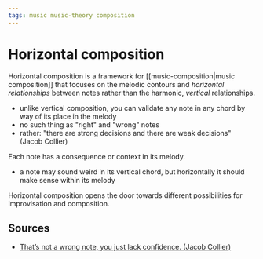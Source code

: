 ```yaml
---
tags: music music-theory composition
---
```


# Horizontal composition

Horizontal composition is a framework for [[music-composition|music composition]] that focuses on the melodic contours and _horizontal relationships_ between notes rather than the harmonic, _vertical_ relationships.

- unlike vertical composition, you can validate any note in any chord by way of its place in the melody
- no such thing as "right" and "wrong" notes
- rather: "there are strong decisions and there are weak decisions" (Jacob Collier)

Each note has a consequence or context in its melody.

- a note may sound weird in its vertical chord, but horizontally it should make sense within its melody

Horizontal composition opens the door towards different possibilities for improvisation and composition.

## Sources

- [That’s not a wrong note, you just lack confidence. (Jacob Collier)
  ](https://www.youtube.com/watch?v=meha_FCcHbo)
